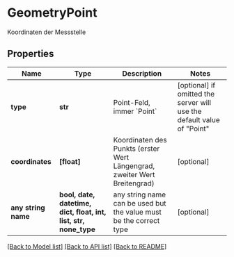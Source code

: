 # GeometryPoint

Koordinaten der Messstelle

## Properties
Name | Type | Description | Notes
------------ | ------------- | ------------- | -------------
**type** | **str** | Point-Feld, immer &#x60;Point&#x60; | [optional]  if omitted the server will use the default value of "Point"
**coordinates** | **[float]** | Koordinaten des Punkts (erster Wert Längengrad, zweiter Wert Breitengrad) | [optional] 
**any string name** | **bool, date, datetime, dict, float, int, list, str, none_type** | any string name can be used but the value must be the correct type | [optional]

[[Back to Model list]](../README.md#documentation-for-models) [[Back to API list]](../README.md#documentation-for-api-endpoints) [[Back to README]](../README.md)


